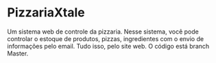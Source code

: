# PizzariaXtale
Um sistema web de controle da pizzaria. Nesse sistema, você pode controlar o estoque de produtos, pizzas, ingredientes com o envio de informações pelo email. Tudo isso, pelo site web. O código está branch Master.
